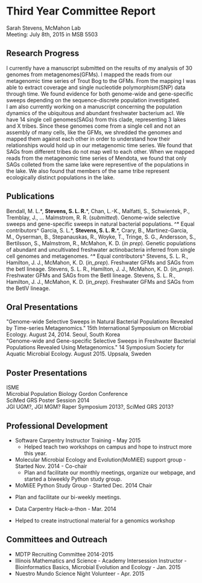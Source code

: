 # Third Year Committee Report
Sarah Stevens, McMahon Lab  
Meeting: July 8th, 2015 in MSB 5503

## Research Progress
I currently have a manuscript submitted <!--- add link, reference --> on the results of my analysis of 30 genomes from metagenomes(GFMs).
I mapped the reads from our metagenomic time series of Trout Bog to the GFMs.  From the mapping I was able to extract coverage and single nucleotide polymorphism(SNP) data through time.
We found evidence for both genome-wide and gene-specific sweeps depending on the sequence-discrete population investigated. <!--- more detail? -->  
I am also currently working on a manuscript concerning the population dynamics of the ubiquitous and abundant freshwater bacterium acI.  We have 14 single cell genomes(SAGs) from this clade, representing 3 lakes and X tribes.  Since these genomes come from a single cell and not an assembly of many cells, like the GFMs, we shredded the genomes and mapped them against each other in order to understand how their relationships would hold up in our metagenomic time series.  We found that SAGs from different tribes do not map well to each other.  When we mapped reads from the metagenomic time series of Mendota, we found that only SAGs colleted from the same lake were representive of the populations in the lake.  We also found that members of the same tribe represent ecologically distinct populations in the lake.  <!--- Something about the gene patterns through time and coverage differences -->  
<!--- Section on the LD12's and population expansion etc. -->

## Publications
Bendall, M. L.\*, **Stevens, S. L. R.**\*, Chan, L.-K., Malfatti, S., Schwientek, P., Tremblay, J., … Malmstrom, R. R. (_submitted_). Genome-wide selective sweeps and gene-specific sweeps in natural bacterial populations. ^\* Equal contributors^
Garcia, S. L.\*, **Stevens, S. L. R.**\*, Crary, B., Martinez-Garcia, M., Oyserman, B., Stepanauskas, R., Woyke, T., Tringe, S. G., Andersson, S., Bertilsson, S., Malmstrom, R.,  McMahon, K. D. (_in prep_). Genetic populations of abundant and uncultivated freshwater actinobacteria inferred from single cell genomes and metagenomes. ^\* Equal contributors^
Stevens, S. L. R., Hamilton, J. J., McMahon, K. D. (_in_prep_). Freshwater GFMs and SAGs from the betI lineage.
Stevens, S. L. R., Hamilton, J. J., McMahon, K. D. (_in_prep_). Freshwater GFMs and SAGs from the BetII lineage.
Stevens, S. L. R., Hamilton, J. J., McMahon, K. D. (_in_prep_). Freshwater GFMs and SAGs from the BetIV lineage.

## Oral Presentations
"Genome-wide Selective Sweeps in Natural Bacterial Populations Revealed by Time-series Metagenomics." 15th International Symposium on Microbial Ecology. August 24, 2014. Seoul, South Korea  
"Genome-wide and Gene-specific Selective Sweeps in Freshwater Bacterial Populations Revealed Using Metagenomics." 14 Symposium Society for Aquatic Microbial Ecology. August 2015. Uppsala, Sweden

## Poster Presentations
ISME  
Microbial Population Biology Gordon Conference  
SciMed GRS Poster Session 2014  
JGI UGM?, JGI MGM? Raper Symposium 2013?, SciMed GRS 2013?  

## Professional Development
+ Software Carpentry Instructor Training - May 2015
  - Helped teach two workshops on campus and hope to instruct more this year.
+ Molecular Microbial Ecology and Evolution(MoMiEE) support group - Started Nov. 2014 - Co-chair
  - Plan and facilitate our monthly meetings, organize our webpage, and started a biweekly Python study group.
+ MoMiEE Python Study Group - Started Dec. 2014 Chair
 - Plan and facilitate our bi-weekly meetings.  
+ Data Carpentry Hack-a-thon - Mar. 2014
 - Helped to create instructional material for a genomics workshop  

## Committees and Outreach
+ MDTP Recruiting Committee 2014-2015
+ Illinois Mathematics and Science - Academy Intersession Instructor - Bioinformatics Basics, Microbial Evolution and Ecology - Jan. 2015
+ Nuestro Mundo Science Night Volunteer - Apr. 2015
